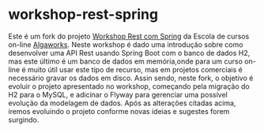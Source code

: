 # workshop-rest-spring

Este é um fork do projeto <a href="https://github.com/algaworks/workshop-rest-spring">Workshop Rest com Spring</a> da Escola de cursos on-line <a href="http://www.algaworks.com">Algaworks</a>. 
Neste workshop é dado uma introdução sobre como desenvolver uma API Rest usando Spring Boot com o banco de dados H2, 
mas este último é um banco de dados em memória,onde para um curso on-line é muito útil usar este tipo de recurso, mas em projetos comerciais é necessário gravar os dados em disco.
Assin sendo, neste fork, o objetivo é evoluir o projeto apresentado no workshop, começando pela migração do H2 para o MySQL, e adicinar o Flyway para gerenciar uma possível evolução da modelagem de dados.
Após as alterações citadas acima, iremos evoluindo o projeto conforme novas ideias e sugestes forem surgindo.

